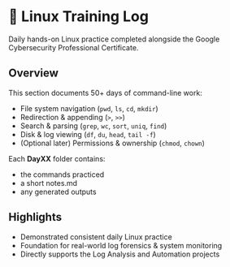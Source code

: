 # 🐧 Linux Training Log

Daily hands-on Linux practice completed alongside the Google Cybersecurity Professional Certificate.

## Overview
This section documents 50+ days of command-line work:
- File system navigation (`pwd`, `ls`, `cd`, `mkdir`)
- Redirection & appending (`>`, `>>`)
- Search & parsing (`grep`, `wc`, `sort`, `uniq`, `find`)
- Disk & log viewing (`df`, `du`, `head`, `tail -f`)
- (Optional later) Permissions & ownership (`chmod`, `chown`)

Each **DayXX** folder contains:
- the commands practiced
- a short notes.md
- any generated outputs

## Highlights
- Demonstrated consistent daily Linux practice
- Foundation for real-world log forensics & system monitoring
- Directly supports the Log Analysis and Automation projects
